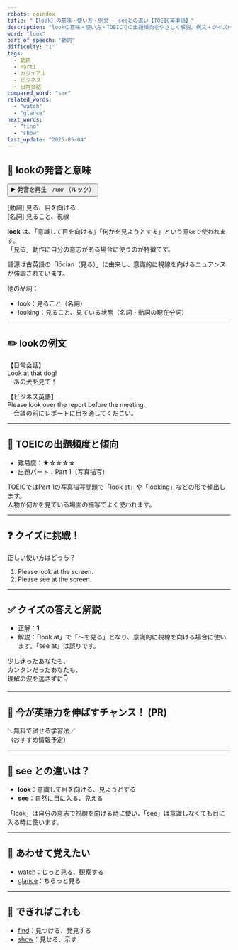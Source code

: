 ```yaml
---
robots: noindex
title: "【look】の意味・使い方・例文 ― seeとの違い【TOEIC英単語】"
description: "lookの意味・使い方・TOEICでの出題傾向をやさしく解説。例文・クイズ付きでseeとの違いもわかりやすく学べます。"
word: "look"
part_of_speech: "動詞"
difficulty: "1"
tags:
  - 動詞
  - Part1
  - カジュアル
  - ビジネス
  - 日常会話
compared_word: "see"
related_words:
  - "watch"
  - "glance"
next_words:
  - "find"
  - "show"
last_update: "2025-05-04"
---
```


## 🔰 lookの発音と意味

<button class="play-audio" onclick="playTTS('look')">
  <span class="play-audio-main">
    ▶️ 発音を再生　/lʊk/
  </span>
  <span class="play-audio-sub">
    （ルック）
  </span>
</button>

[動詞] 見る、目を向ける  
[名詞] 見ること、視線

**look** は、「意識して目を向ける」「何かを見ようとする」という意味で使われます。  
「見る」動作に自分の意志がある場合に使うのが特徴です。

語源は古英語の「lōcian（見る）」に由来し、意識的に視線を向けるニュアンスが強調されています。

他の品詞：  
- look：見ること（名詞）
- looking：見ること、見ている状態（名詞・動詞の現在分詞）

---

## ✏️ lookの例文

【日常会話】  
Look at that dog!  
　あの犬を見て！

【ビジネス英語】  
Please look over the report before the meeting.  
　会議の前にレポートに目を通してください。

---

## 🎯 TOEICの出題頻度と傾向

- 難易度：★☆☆☆☆
- 出題パート：Part 1（写真描写）

TOEICではPart 1の写真描写問題で「look at」や「looking」などの形で頻出します。  
人物が何かを見ている場面の描写でよく使われます。

---

## ❓ クイズに挑戦！

正しい使い方はどっち？

1. Please look at the screen.  
2. Please see at the screen.

---

## ✅ クイズの答えと解説

- 正解：**1**
- 解説：「look at」で「～を見る」となり、意識的に視線を向ける場合に使います。「see at」は誤りです。

少し迷ったあなたも、  
カンタンだったあなたも、  
理解の波を逃さずに👇️

---

## 🚀 今が英語力を伸ばすチャンス！ (PR)

<div class="info-center">
＼無料で試せる学習法／<br>  
（おすすめ情報予定）
</div>

---

## 🤔  see との違いは？

- **look**：意識して目を向ける、見ようとする
- **[see](/see)**：自然に目に入る、見える

「look」は自分の意志で視線を向ける時に使い、「see」は意識しなくても目に入る時に使います。

---

## 🧩 あわせて覚えたい

- [watch](/watch)：じっと見る、観察する
- [glance](/glance)：ちらっと見る

---

## 📖 できればこれも

- [find](/find)：見つける、発見する
- [show](/show)：見せる、示す

<!-- cvid: aid14_bid02 -->
